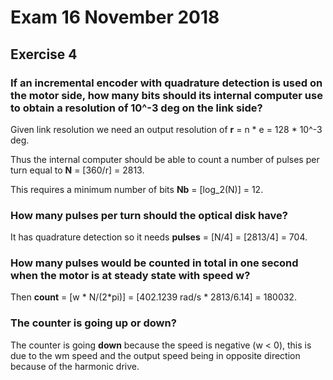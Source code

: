 # Exam 16 November 2018
## Exercise 4

### If an incremental encoder with quadrature detection is used on the motor side, how many bits should its internal computer use to obtain a resolution of 10^-3 deg on the link side?

Given link resolution we need an output resolution of **r** = n * e = 128 * 10^-3 deg.

Thus the internal computer should be able to count a number of pulses per turn equal to **N** = [360/r] = 2813.

This requires a minimum number of bits **Nb** = [log_2(N)] = 12.

### How many pulses per turn should the optical disk have? 

It has quadrature detection so it needs **pulses** = [N/4] = [2813/4] = 704.

### How many pulses would be counted in total in one second when the motor is at steady state with speed w?

Then **count** = [w * N/(2*pi)] = [402.1239 rad/s * 2813/6.14] = 180032.

### The counter is going up or down?

The counter is going **down** because the speed is negative (w < 0), this is due to the wm speed and the output speed being in opposite direction because of the harmonic drive.
